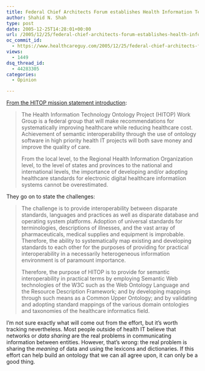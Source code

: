 ```yaml
---
title: Federal Chief Architects Forum establishes Health Information Technology Ontology Project (HITOP) Work Group
author: Shahid N. Shah
type: post
date: 2005-12-25T14:28:01+00:00
url: /2005/12/25/federal-chief-architects-forum-establishes-health-information-technology-ontology-project-hitop-work-group/
oc_commit_id:
  - https://www.healthcareguy.com/2005/12/25/federal-chief-architects-forum-establishes-health-information-technology-ontology-project-hitop-work-group/1478768971
views:
  - 1449
dsq_thread_id:
  - 44283305
categories:
  - Opinion

---
```

[From the HITOP mission statement introduction][1]:

> The Health Information Technology Ontology Project (HITOP) Work Group is a federal group that will make recommendations for systematically improving healthcare while reducing healthcare cost. Achievement of semantic interoperability through the use of ontology software in high priority health IT projects will both save money and improve the quality of care.
> 
> From the local level, to the Regional Health Information Organization level, to the level of states and provinces to the national and international levels, the importance of developing and/or adopting healthcare standards for electronic digital healthcare informatiion systems cannot be overestimated. 

They go on to state the challenges:

> The challenge is to provide interoperability between disparate standards, languages and practices as well as disparate database and operating system platforms. Adoption of universal standards for terminologies, descriptions of illnesses, and the vast array of pharmaceuticals, medical supplies and equipment is improbable. Therefore, the ability to systematically map existing and developing standards to each other for the purposes of providing for practical interoperability in a necessarily heterogeneous information environment is of paramount importance.
> 
> Therefore, the purpose of HITOP is to provide for semantic interoperability in practical terms by employing Semantic Web technologies of the W3C such as the Web Ontology Language and the Resource Description Framework; and by developing mappings through such means as a Common Upper Ontology; and by validating and adopting standard mappings of the various domain ontologies and taxonomies of the healthcare informatics field. 

I&#8217;m not sure exactly what will come out from the effort, but it&#8217;s worth tracking nevertheless. Most people outside of health IT believe that networks or _data sharing_ are the real problems in communicating information between entities. However, that&#8217;s wrong: the real problem is sharing the _meaning_ of data and using the lexicons and dictionaries. If this effort can help build an ontology that we can all agree upon, it can only be a good thing.

 [1]: http://colab.cim3.net/cgi-bin/wiki.pl?HITOPMissionStatement